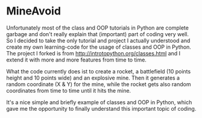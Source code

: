 # MineAvoid

Unfortunately most of the class and OOP tutorials in Python are complete garbage and don't really explain that (important) part of coding very well.
So I decided to take the only tutorial and project I actually understood and create my own learning-code for the usage of classes and OOP in Python. 
The project I forked is from http://introtopython.org/classes.html and I extend it with more and more features from time to time.

What the code currently does ist to create a rocket, a battlefield (10 points height and 10 points wide) and an explosive mine.
Then it generates a random coordinate (X & Y) for the mine, while the rocket gets also random coordinates from time to time until it hits the mine.

It's a nice simple and briefly example of classes and OOP in Python, which gave me the opportunity to finally understand this important topic of coding.
